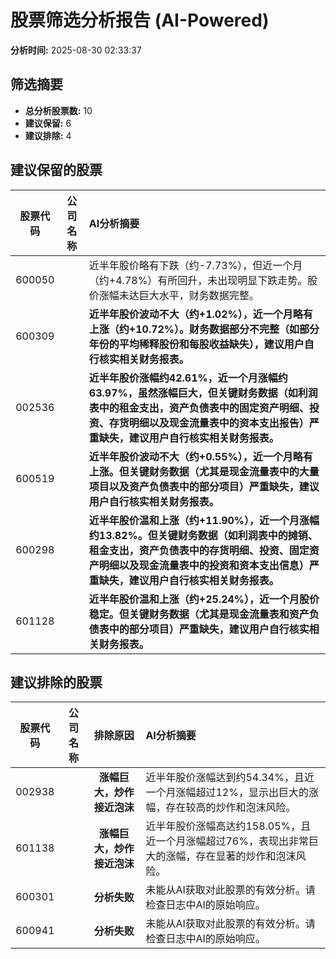 # 股票筛选分析报告 (AI-Powered)

**分析时间:** 2025-08-30 02:33:37

## 筛选摘要

- **总分析股票数:** 10
- **建议保留:** 6
- **建议排除:** 4

## 建议保留的股票

| 股票代码 | 公司名称 | AI分析摘要 |
|:---:|:---:|:---|
| 600050 |  | 近半年股价略有下跌（约-7.73%），但近一个月（约+4.78%）有所回升，未出现明显下跌走势。股价涨幅未达巨大水平，财务数据完整。 |
| 600309 |  | **近半年股价波动不大（约+1.02%），近一个月略有上涨（约+10.72%）。财务数据部分不完整（如部分年份的平均稀释股份和每股收益缺失），建议用户自行核实相关财务报表。** |
| 002536 |  | **近半年股价涨幅约42.61%，近一个月涨幅约63.97%，虽然涨幅巨大，但关键财务数据（如利润表中的租金支出，资产负债表中的固定资产明细、投资、存货明细以及现金流量表中的资本支出报告）严重缺失，建议用户自行核实相关财务报表。** |
| 600519 |  | **近半年股价波动不大（约+0.55%），近一个月略有上涨。但关键财务数据（尤其是现金流量表中的大量项目以及资产负债表中的部分项目）严重缺失，建议用户自行核实相关财务报表。** |
| 600298 |  | **近半年股价温和上涨（约+11.90%），近一个月涨幅约13.82%。但关键财务数据（如利润表中的摊销、租金支出，资产负债表中的存货明细、投资、固定资产明细以及现金流量表中的投资和资本支出信息）严重缺失，建议用户自行核实相关财务报表。** |
| 601128 |  | **近半年股价温和上涨（约+25.24%），近一个月股价稳定。但关键财务数据（尤其是现金流量表和资产负债表中的部分项目）严重缺失，建议用户自行核实相关财务报表。** |

## 建议排除的股票

| 股票代码 | 公司名称 | 排除原因 | AI分析摘要 |
|:---:|:---:|:---:|:---|
| 002938 |  | **涨幅巨大，炒作接近泡沫** | 近半年股价涨幅达到约54.34%，且近一个月涨幅超过12%，显示出巨大的涨幅，存在较高的炒作和泡沫风险。 |
| 601138 |  | **涨幅巨大，炒作接近泡沫** | 近半年股价涨幅高达约158.05%，且近一个月涨幅超过76%，表现出非常巨大的涨幅，存在显著的炒作和泡沫风险。 |
| 600301 |  | **分析失败** | 未能从AI获取对此股票的有效分析。请检查日志中AI的原始响应。 |
| 600941 |  | **分析失败** | 未能从AI获取对此股票的有效分析。请检查日志中AI的原始响应。 |
